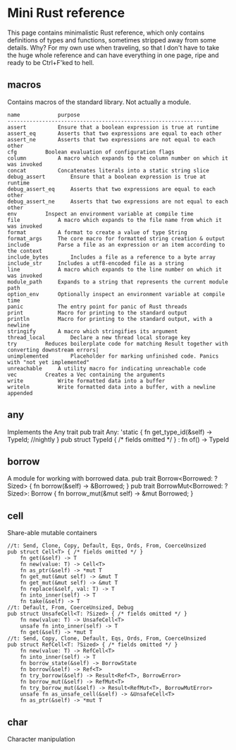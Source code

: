 # Mini Rust reference
This page contains minimalistic Rust reference,
which only contains definitions of types and functions,
sometimes stripped away from some details. Why?
For my own use when traveling, so that I don't have to
take the huge whole reference and can have everything in
one page, ripe and ready to be Ctrl+F'ked to hell.

## macros
Contains macros of the standard library. Not actually
a module.

	name			purpose
	--------------------------------------------------------------
	assert			Ensure that a boolean expression is true at runtime
	assert_eq		Asserts that two expressions are equal to each other
	assert_ne		Asserts that two expressions are not equal to each other
	cfg			Boolean evaluation of configuration flags
	column			A macro which expands to the column number on which it was invoked
	concat			Concatenates literals into a static string slice
	debug_assert		Ensure that a boolean expression is true at runtime
	debug_assert_eq		Asserts that two expressions are equal to each other
	debug_assert_ne		Asserts that two expressions are not equal to each other
	env			Inspect an environment variable at compile time
	file			A macro which expands to the file name from which it was invoked
	format			A format to create a value of type String
	format_args		The core macro for formatted string creation & output
	include			Parse a file as an expression or an item according to the context
	include_bytes		Includes a file as a reference to a byte array
	include_str		Includes a utf8-encoded file as a string
	line			A macro which expands to the line number on which it was invoked
	module_path		Expands to a string that represents the current module path
	option_env		Optionally inspect an environment variable at compile time
	panic			The entry point for panic of Rust threads
	print			Macro for printing to the standard output
	println			Macro for printing to the standard output, with a newline
	stringify		A macro which stringifies its argument
	thread_local		Declare a new thread local storage key
	try			Reduces boilerplate code for matching Result together with converting downstream errors|
	unimplemented		Placeholder for marking unfinished code. Panics with "not yet implemented"
	unreachable		A utility macro for indicating unreachable code
	vec			Creates a Vec containing the arguments
	write			Write formatted data into a buffer
	writeln			Write formatted data into a buffer, with a newline appended

## any
Implements the Any trait
	pub trait Any: 'static
	{
	  fn get_type_id(&self) -> TypeId; //nightly
	}
	pub struct TypeId { /* fields omitted */ }
	  : fn of<T>() -> TypeId

## borrow
A module for working with borrowed data.
	pub trait Borrow<Borrowed: ?Sized>
	{
		fn borrow(&self) -> &Borrowed;
	}
	pub trait BorrowMut<Borrowed: ?Sized>: Borrow<Borrowed>
	{
		fn borrow_mut(&mut self) -> &mut Borrowed;
	}

## cell
Share-able mutable containers

	//t: Send, Clone, Copy, Default, Eqs, Ords, From, CoerceUnsized
	pub struct Cell<T> { /* fields omitted */ }
		fn get(&self) -> T
		fn new(value: T) -> Cell<T>
		fn as_ptr(&self) -> *mut T
		fn get_mut(&mut self) -> &mut T
		fn get_mut(&mut self) -> &mut T
		fn replace(&self, val: T) -> T
		fn into_inner(self) -> T
		fn take(&self) -> T
	//t: Default, From, CoerceUnsized, Debug
	pub struct UnsafeCell<T: ?Sized> { /* fields omitted */ }
		fn new(value: T) -> UnsafeCell<T>
		unsafe fn into_inner(self) -> T
		fn get(&self) -> *mut T
	//t: Send, Copy, Clone, Default, Eqs, Ords, From, CoerceUnsized
	pub struct RefCell<T: ?Sized> { /* fields omitted */ }
		fn new(value: T) -> RefCell<T>
		fn into_inner(self) -> T
		fn borrow_state(&self) -> BorrowState
		fn borrow(&self) -> Ref<T>
		fn try_borrow(&self) -> Result<Ref<T>, BorrowError>
		fn borrow_mut(&self) -> RefMut<T>
		fn try_borrow_mut(&self) -> Result<RefMut<T>, BorrowMutError>
		unsafe fn as_unsafe_cell(&self) -> &UnsafeCell<T>
		fn as_ptr(&self) -> *mut T

## char
Character manipulation
	
